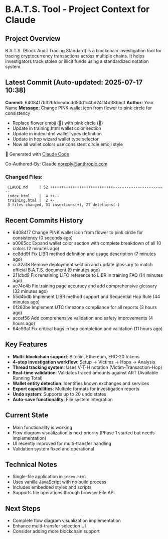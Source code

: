 # B.A.T.S. Tool - Project Context for Claude

## Project Overview
B.A.T.S. (Block Audit Tracing Standard) is a blockchain investigation tool for tracing cryptocurrency transactions across multiple chains. It helps investigators track stolen or illicit funds using a standardized notation system.

## Latest Commit (Auto-updated: 2025-07-17 10:38)

**Commit:** 6408417b32bfdceabcdd50d1c4bd241f4d38bbcf
**Author:** Your Name
**Message:** Change PINK wallet icon from flower to pink circle for consistency

- Replace flower emoji (🌸) with pink circle (🩷)
- Update in training.html wallet color section
- Update in index.html walletTypes definition
- Update in hop wizard wallet type selector
- Now all wallet colors use consistent circle emoji style

🤖 Generated with [Claude Code](https://claude.ai/code)

Co-Authored-By: Claude <noreply@anthropic.com>

### Changed Files:
```
 CLAUDE.md     | 52 ++++++++++++++++++++++++++++------------------------
 index.html    |  4 ++--
 training.html |  2 +-
 3 files changed, 31 insertions(+), 27 deletions(-)
```

## Recent Commits History

- 6408417 Change PINK wallet icon from flower to pink circle for consistency (0 seconds ago)
- a0065cc Expand wallet color section with complete breakdown of all 10 colors (2 minutes ago)
- ce8dd9f Fix LIBR method definition and usage description (7 minutes ago)
- cc32af8 Remove deployment section and update glossary to match official B.A.T.S. document (9 minutes ago)
- 211cbd9 Fix remaining LIFO reference to LIBR in training FAQ (14 minutes ago)
- ac74c4b Fix training page accuracy and add comprehensive glossary (32 minutes ago)
- 55d4bdb Implement LIBR method support and Sequential Hop Rule (44 minutes ago)
- 0f263be Implement UTC timezone compliance for all reports (3 hours ago)
- accef56 Add comprehensive validation and safety improvements (4 hours ago)
- 64c99a1 Fix critical bugs in hop completion and validation (11 hours ago)

## Key Features
- **Multi-blockchain support**: Bitcoin, Ethereum, ERC-20 tokens
- **4-step investigation workflow**: Setup → Victims → Hops → Analysis
- **Thread tracking system**: Uses V-T-H notation (Victim-Transaction-Hop)
- **Real-time validation**: Validates traced amounts against ART (Available Running Total)
- **Wallet entity detection**: Identifies known exchanges and services
- **Export capabilities**: Multiple formats for investigation reports
- **Undo system**: Supports up to 20 undo states
- **Auto-save functionality**: File system integration

## Current State
- Main functionality is working
- Flow diagram visualization is next priority (Phase 1 started but needs implementation)
- UI recently improved for multi-transfer handling
- Validation system fixed and operational

## Technical Notes
- Single-file application in `index.html`
- Uses vanilla JavaScript with no build process
- Includes embedded styles and scripts
- Supports file operations through browser File API

## Next Steps
- Complete flow diagram visualization implementation
- Enhance multi-transfer selection UI
- Consider adding more blockchain support
